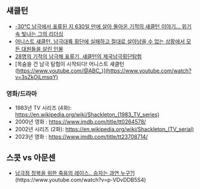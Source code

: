 

## 섀클턴
* [-30℃ 남극에서 표류된 지 630일 만에 살아 돌아온 기적의 섀클턴 이야기... 위기 속 빛나는 그의 리더십](https://www.youtube.com/watch?v=yEcZK1Q4NmA)
* [어니스트 섀클턴. 남극대륙 횡단에 실패하고 절대로 살아남을 수 없는 상황에서 모든 대원들을 살린 인물](https://www.youtube.com/watch?v=8rDiQJx9K-s)
* [28명의 기적의 남극해 표류기, 섀클턴의 제국남극횡단탐험](https://www.youtube.com/watch?v=Km8F1PY7iD4)
* [목숨을 건 남극 탐험이 시작되다! 어니스트 섀클턴(https://www.youtube.com/@ABC_)](https://www.youtube.com/watch?v=3sZkOjLmsqY)

### 영화/드라마
* 1983년 TV 시리즈 (4화): https://en.wikipedia.org/wiki/Shackleton_(1983_TV_series)
* 2000년 영화 : https://www.imdb.com/title/tt0264578/
* 2002년 시리즈 (2화): https://en.wikipedia.org/wiki/Shackleton_(TV_serial)
* 2023년 영화 : https://www.imdb.com/title/tt23708714/

## 스콧 vs 아문센
* [남극점 정복을 위한 죽음의 레이스.. 승자는 과연 누구?](https://www.youtube.com/@ABC_)](https://www.youtube.com/watch?v=p-VDvDDB5S4)

